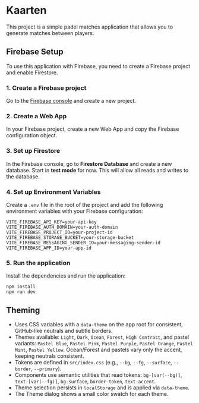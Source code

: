 # Kaarten

This project is a simple padel matches application that allows you to generate matches between players.

## Firebase Setup

To use this application with Firebase, you need to create a Firebase project and enable Firestore.

### 1. Create a Firebase project

Go to the [Firebase console](https://console.firebase.google.com/) and create a new project.

### 2. Create a Web App

In your Firebase project, create a new Web App and copy the Firebase configuration object.

### 3. Set up Firestore

In the Firebase console, go to **Firestore Database** and create a new database. Start in **test mode** for now. This will allow all reads and writes to the database.

### 4. Set up Environment Variables

Create a `.env` file in the root of the project and add the following environment variables with your Firebase configuration:

```
VITE_FIREBASE_API_KEY=your-api-key
VITE_FIREBASE_AUTH_DOMAIN=your-auth-domain
VITE_FIREBASE_PROJECT_ID=your-project-id
VITE_FIREBASE_STORAGE_BUCKET=your-storage-bucket
VITE_FIREBASE_MESSAGING_SENDER_ID=your-messaging-sender-id
VITE_FIREBASE_APP_ID=your-app-id
```

### 5. Run the application

Install the dependencies and run the application:

```
npm install
npm run dev
```

## Theming

- Uses CSS variables with a `data-theme` on the app root for consistent, GitHub‑like neutrals and subtle borders.
- Themes available: `Light`, `Dark`, `Ocean`, `Forest`, `High Contrast`, and pastel variants: `Pastel Blue`, `Pastel Pink`, `Pastel Purple`, `Pastel Orange`, `Pastel Mint`, `Pastel Yellow`. Ocean/Forest and pastels vary only the accent, keeping neutrals consistent.
- Tokens are defined in `src/index.css` (e.g., `--bg`, `--fg`, `--surface`, `--border`, `--primary`).
- Components use semantic utilities that read tokens: `bg-[var(--bg)]`, `text-[var(--fg)]`, `bg-surface`, `border-token`, `text-accent`.
- Theme selection persists in `localStorage` and is applied via `data-theme`.
- The Theme dialog shows a small color swatch for each theme.
